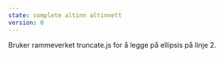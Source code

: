 ```yaml
---
state: complete altinn altinnett
version: 0
---
```


Bruker rammeverket truncate.js for å legge på ellipsis på linje 2.
